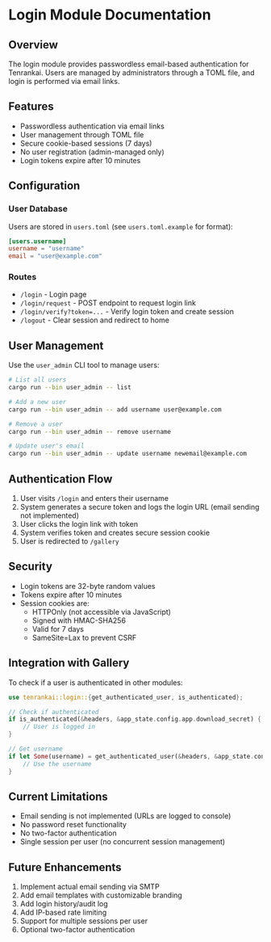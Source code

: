# Login Module Documentation

## Overview
The login module provides passwordless email-based authentication for Tenrankai. Users are managed by administrators through a TOML file, and login is performed via email links.

## Features
- Passwordless authentication via email links
- User management through TOML file
- Secure cookie-based sessions (7 days)
- No user registration (admin-managed only)
- Login tokens expire after 10 minutes

## Configuration

### User Database
Users are stored in `users.toml` (see `users.toml.example` for format):
```toml
[users.username]
username = "username"
email = "user@example.com"
```

### Routes
- `/login` - Login page
- `/login/request` - POST endpoint to request login link
- `/login/verify?token=...` - Verify login token and create session
- `/logout` - Clear session and redirect to home

## User Management

Use the `user_admin` CLI tool to manage users:

```bash
# List all users
cargo run --bin user_admin -- list

# Add a new user
cargo run --bin user_admin -- add username user@example.com

# Remove a user
cargo run --bin user_admin -- remove username

# Update user's email
cargo run --bin user_admin -- update username newemail@example.com
```

## Authentication Flow

1. User visits `/login` and enters their username
2. System generates a secure token and logs the login URL (email sending not implemented)
3. User clicks the login link with token
4. System verifies token and creates secure session cookie
5. User is redirected to `/gallery`

## Security

- Login tokens are 32-byte random values
- Tokens expire after 10 minutes
- Session cookies are:
  - HTTPOnly (not accessible via JavaScript)
  - Signed with HMAC-SHA256
  - Valid for 7 days
  - SameSite=Lax to prevent CSRF

## Integration with Gallery

To check if a user is authenticated in other modules:

```rust
use tenrankai::login::{get_authenticated_user, is_authenticated};

// Check if authenticated
if is_authenticated(&headers, &app_state.config.app.download_secret) {
    // User is logged in
}

// Get username
if let Some(username) = get_authenticated_user(&headers, &app_state.config.app.download_secret) {
    // Use the username
}
```

## Current Limitations

- Email sending is not implemented (URLs are logged to console)
- No password reset functionality
- No two-factor authentication
- Single session per user (no concurrent session management)

## Future Enhancements

1. Implement actual email sending via SMTP
2. Add email templates with customizable branding
3. Add login history/audit log
4. Add IP-based rate limiting
5. Support for multiple sessions per user
6. Optional two-factor authentication
